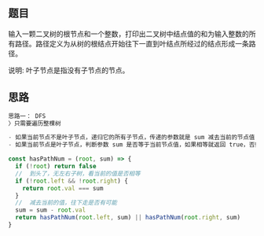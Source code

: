 ## 题目

输入一颗二叉树的根节点和一个整数，打印出二叉树中结点值的和为输入整数的所有路径。路径定义为从树的根结点开始往下一直到叶结点所经过的结点形成一条路径。

说明: 叶子节点是指没有子节点的节点。

## 思路

```js
思路一： DFS
〉只需要遍历整棵树

- 如果当前节点不是叶子节点，递归它的所有子节点，传递的参数就是 sum 减去当前的节点值；
- 如果当前节点是叶子节点，判断参数 sum 是否等于当前节点值，如果相等就返回 true，否则返回 false。

const hasPathNum = (root, sum) => {
  if (!root) return false
  //  到头了，无左右子树，看当前的值是否相等
  if (!root.left && !root.right) {
    return root.val === sum
  }
  //  减去当前的值，往下走是否有可能
  sum = sum - root.val
  return hasPathNum(root.left, sum) || hasPathNum(root.right, sum)
}
```